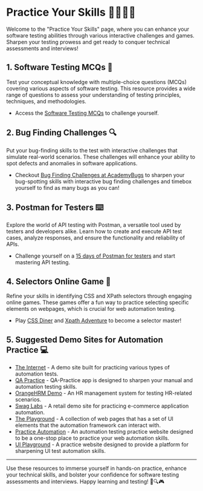 # Practice Your Skills 👩‍💻👨‍💻

Welcome to the "Practice Your Skills" page, where you can enhance your software testing abilities through various interactive challenges and games. Sharpen your testing prowess and get ready to conquer technical assessments and interviews!

## 1. Software Testing MCQs 📝

Test your conceptual knowledge with multiple-choice questions (MCQs) covering various aspects of software testing. This resource provides a wide range of questions to assess your understanding of testing principles, techniques, and methodologies.

- Access the [Software Testing MCQs](https://www.javatpoint.com/software-testing-mcq) to challenge yourself.

## 2. Bug Finding Challenges 🔍

Put your bug-finding skills to the test with interactive challenges that simulate real-world scenarios. These challenges will enhance your ability to spot defects and anomalies in software applications.

- Checkout [Bug Finding Challenges at AcademyBugs](https://academybugs.com/find-bugs/) to sharpen your bug-spotting skills with interactive bug finding challenges and timebox yourself to find as many bugs as you can!

## 3. Postman for Testers ⌨️

Explore the world of API testing with Postman, a versatile tool used by testers and developers alike. Learn how to create and execute API test cases, analyze responses, and ensure the functionality and reliability of APIs.

- Challenge yourself on a [15 days of Postman for testers](https://www.postman.com/postman/workspace/15-days-of-postman-for-testers/overview) and start mastering API testing.

## 4. Selectors Online Game 👾

Refine your skills in identifying CSS and XPath selectors through engaging online games. These games offer a fun way to practice selecting specific elements on webpages, which is crucial for web automation testing.

- Play [CSS Diner](https://flukeout.github.io/) and [Xpath Adventure](https://topswagcode.com/xpath/) to become a selector master!

## 5. Suggested Demo Sites for Automation Practice 💻

- [The Internet](http://the-internet.herokuapp.com/) - A demo site built for practicing various types of automation tests.
- [QA Practice](https://qa-practice.netlify.app/) - QA-Practice app is designed to sharpen your manual and automation testing skills.
- [OrangeHRM Demo](https://opensource-demo.orangehrmlive.com/) - An HR management system for testing HR-related scenarios.
- [Swag Labs](https://www.saucedemo.com/) - A retail demo site for practicing e-commerce application automation.
- [The Playground](https://play1.automationcamp.ir) - A collection of web pages that has a set of UI elements that the automation framework can interact with.
- [Practice Automation](https://practice-automation.com) - An automation testing practice website designed to be a one-stop place to practice your web automation skills.
- [UI Playground](http://uitestingplayground.com/) - A practice website designed to provide a platform for sharpening UI test automation skills. 


---

Use these resources to immerse yourself in hands-on practice, enhance your technical skills, and bolster your confidence for software testing assessments and interviews. Happy learning and testing! 🧪🔍🎮
